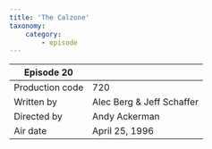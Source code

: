```yaml
---
title: 'The Calzone'
taxonomy:
    category:
        - episode
---
```


| Episode 20 | |
|-----------------|--------------------------------|
| Production code | 720                            |
| Written by      | Alec Berg & Jeff Schaffer |
| Directed by     | Andy Ackerman                   |
| Air date        | April 25, 1996                   |
